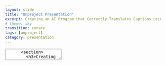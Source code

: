 ```yaml
---
layout: slide
title: "Unproject Presentation"
excerpt: Creating an AI Program that Correctly Translates Captions using Text Analysis for Digital Social Storytelling
# theme: sky
transition: convex
tags: [unproject]
category: presentation
---
```

<section data-markdown>
	<link rel="stylesheet" href="dist/theme/black.css">
  <textarea data-template>
	  <section>
	    <h3>Creating an AI Program that Correctly Translates Captions using Text Analysis Tehcniques for Digital-Social Storytelling</h3>
	    Awad AlMehairi
	    IM-UH-1511 - Introduction to Digital Humanities.
	  </section>
	  <section>
		<h3>Scope:</h3>
		<section>This project focuses on tackling incorrect social media captions and messages by forging together an AI system that detects inconsistent translations across social media platforms that communicate incoherent ideas due to inaccurate translations. The main idea it approaches is language, mainly the Emirati Arabic dialect.</section>
	  </section>
	  <section>
		  <h3>Scope:</h3>
		<section>Lots of dialects are improperly documented online that their translation processes are almost always slightly off or based on the formal form of the detected language. Emirati Arabic is one of those prone to inaccurate translations, thus inaccurate interpretations.</section>
		</section>
		---
		<h3>Main Concerns:</h3>
		<section>Maintain consistent usage of Emirati Arabic in research purposes.
		Allow researchers and social media users in general to understand Emirati Arabic and not shy away from it, especially during research or important announcements (especially those within communities).</section>
		---
		<h3>Data & Their Sources:</h3>
		<section>Most data for this project is collected from social media accounts with captions/comments of different versions of Emirati Arabic. Other versions of this project will be fully developed to house translation processes of other languages and dialects (not necessarily of Arabic). Other forms of data include written narratives and poetry in Emirati Arabic. These sources are used to expand the database with a richer vocabulary.</section>
	  </section>
	  <section>
		  <h3>Data & Their Sources:</h3>
		<section>Instagram accounts like @goodbyeoldjumeirah are used to fuel the database with vocabulary from the public. This account focuses on "archiving traditional, abandoned, and demolished houses in Jumeirah". Most of the comments under this account’s posts are of Emirati Arabic. The account managers are natives of the UAE, and most of the comments under their posts are from other locals commenting in Emirati Arabic.</section>
	  </section>
	  <section>
		  <h3>Data & Their Sources:</h3>
		<section>@almawrooth on Instagram – a page that aims to document inherent aspects of locations in the UAE by the people from an older time of today. Most of the contributions and explanations are in Emirati Arabic. This account brings forth a historical influence on the usage of certain words of Emirati Arabic.</section>
		  </section>
		---
	  <section>
		<h3>Ethics:</h3>
		This project is guided by the motive of wanting to maintain the identity of Emiratis across social media platforms that are usually dominantly westernized. It follows copyright guidelines with the sources it uses for data collection and database construction. Development of this project is organized and completed by a team of Emirati professionals that are experts in linguistics and data collection.
	  </section>
	  <section>
		<h3>Values:</h3>
		  The pathways this project follows are rooted in the benefit of the public and future researchers in language and culture. It also encourages the iteration of dying morals and linguistic structures.
		  This project builds on the coming together of a community to maintain its spoken language through the digital lens. It does so by compiling together a group of professional linguists.
	  </section>
	 ---
	<section>
	  <section>
		<h3>Techniques:</h3>
		Use text analysis techniques to further analyze proposed texts (and dialects) to better compose correct translation programs for Emirati Arabic. Online-based text analysis tools will be used to conduct a search query on the trends looked-up using Emirati Arabic languages. This will further expand the compiled datasets using public input.
	  </section>
	  <section>
	  <h3>Workplan:</h3>
This project is set in a way that it can develop and grow anywhere. It requires knowledgeable people that are specialists in language to make-up the team. They will create the database and proof its set-up with the aid of Emirati team members that will report accurate formations and inaccurate ones. Upon that, the program follows the database, detects the Emirati Arabic, and correctly translates it into English.
	</section>
	</section>
	  ---
	<section>
		<h3>Aims:</h3>
		The main goal of this project is to create a flawless database that can successfully detect inaccurate translations and correctly display them. The final form of the project will be used as a tool to make data collection from online sources that use Emirati Arabic instead of English.
	</section>
		---
	<section>
		<h3>Participation:</h3>
		This project aims to contain ideas of the people in Jumeirah that showcase cultural diversity and availability through language. It incorporates local thought and input through test runs of the database programs to check functionality and accuracy. It also is keen on recruiting Emirati youth as part of the team to develop a better understanding of the way the database is supposed to look like.
		This project plans on collaborating with other initiative projects or social media accounts, like @goodbyeoldjumeirah to host workshops for the community and educate them on language and how they can help maintain it for generations.
	</section>
  </textarea>
</section>
